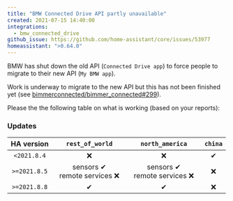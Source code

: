 ```yaml
---
title: "BMW Connected Drive API partly unavailable"
created: 2021-07-15 14:40:00
integrations:
  - bmw_connected_drive
github_issue: https://github.com/home-assistant/core/issues/53977
homeassistant: ">0.64.0"
---
```


BMW has shut down the old API (`Connected Drive app`) to force people to migrate to their new API (`My BMW app`).

Work is underway to migrate to the new API but this has not been finished yet 
(see [bimmerconnected/bimmer_connected#299](https://github.com/bimmerconnected/bimmer_connected/discussions/299)).

Please the the following table on what is working (based on your reports):

### Updates
| HA version | `rest_of_world` | `north_america` | `china` |
| :-: | :-: | :-: | :-: |
| `<2021.8.4` | ❌ | ❌ | ✔ |
| `>=2021.8.5` | &nbsp;&nbsp;sensors ✔&nbsp;&nbsp; <br /> &nbsp;&nbsp;remote services ❌&nbsp;&nbsp; | &nbsp;&nbsp;sensors ✔&nbsp;&nbsp; <br /> &nbsp;&nbsp;remote services ❌&nbsp;&nbsp; | &nbsp;&nbsp;❌&nbsp;&nbsp; |
| `>=2021.8.8` | ✔ | ✔ | ❌ |
